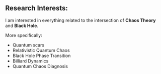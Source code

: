 ## **Research Interests:**

I am interested in everything related to the intersection of **Chaos Theory** and **Black Hole**.

More specifically:

* Quantum scars
* Relativistic Quantum Chaos
* Black Hole Phase Transition
* Billiard Dynamics
* Quantum Chaos Diagnosis
